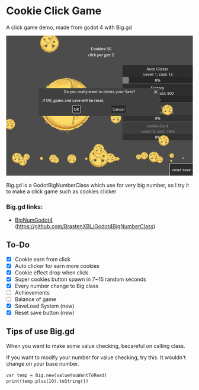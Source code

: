 # Cookie Click Game
A click game demo, made from godot 4 with Big.gd

![image](screenshot2.png)

Big.gd is a GodotBigNumberClass which use for very big number,
so I try it to make a click game such as cookies clicker

### Big.gd links:
- [BigNumGodot4](https://github.com/BrastenXBL/Godot4BigNumberClass) (https://github.com/BrastenXBL/Godot4BigNumberClass)

## To-Do
- [x] Cookie earn from click
- [x] Auto clicker for earn more cookies
- [x] Cookie effect drop when click
- [x] Super cookies button spawn in 7~15 random seconds
- [x] Every number change to Big class
- [ ] Achievements
- [ ] Balance of game
- [x] SaveLoad System (new)
- [x] Reset save button (new)
## Tips of use Big.gd
When you want to make some value checking, becareful on calling class.

If you want to modify your number for value checking, try this. It wouldn't change on your base number.
``` 
var temp = Big.new(valueYouWantToRead) 
print(temp.plus(10).toString())
```
